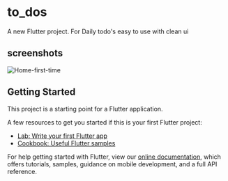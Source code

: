 # to_dos

A new Flutter project.
For Daily todo's 
easy to use with clean ui

## screenshots
![Home-first-time](https://user-images.githubusercontent.com/54428357/115554370-01abda80-a2cc-11eb-8c06-d4a51d07d4f5.png)


## Getting Started

This project is a starting point for a Flutter application.

A few resources to get you started if this is your first Flutter project:

- [Lab: Write your first Flutter app](https://flutter.dev/docs/get-started/codelab)
- [Cookbook: Useful Flutter samples](https://flutter.dev/docs/cookbook)

For help getting started with Flutter, view our
[online documentation](https://flutter.dev/docs), which offers tutorials,
samples, guidance on mobile development, and a full API reference.
